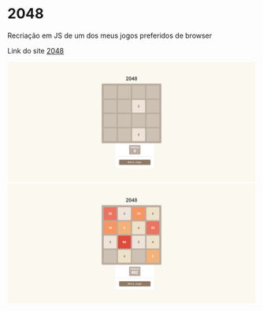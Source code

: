 # 2048

Recriação em JS de um dos meus jogos preferidos de browser

Link do site [2048](https://guilherme-brito-dac.github.io/2048/)

<img src="./imgs/jogo.png">
<img src="./imgs/jogo2.png">
